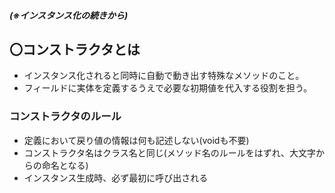 ##### (※インスタンス化の続きから)
## 〇コンストラクタとは
- インスタンス化されると同時に自動で動き出す特殊なメソッドのこと。
- フィールドに実体を定義するうえで必要な初期値を代入する役割を担う。

### コンストラクタのルール
- 定義において戻り値の情報は何も記述しない(voidも不要)
- コンストラクタ名はクラス名と同じ(メソッド名のルールをはずれ、大文字からの命名となる)
- インスタンス生成時、必ず最初に呼び出される
